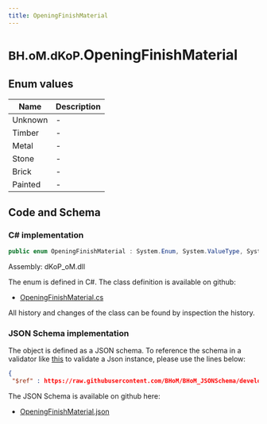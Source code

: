 ```yaml
---
title: OpeningFinishMaterial
---
```


# <small>BH.oM.dKoP.</small>**OpeningFinishMaterial**



## Enum values

| Name            | Description                                                    |
|-----------------|----------------------------------------------------------------|
| Unknown |  -  |
| Timber |  -  |
| Metal |  -  |
| Stone |  -  |
| Brick |  -  |
| Painted |  -  |


## Code and Schema

### C# implementation

``` C# title="C#"
public enum OpeningFinishMaterial : System.Enum, System.ValueType, System.IComparable, System.ISpanFormattable, System.IFormattable, System.IConvertible
```

Assembly: dKoP_oM.dll

The enum is defined in C#. The class definition is available on github:

- [OpeningFinishMaterial.cs](https://github.com/BHoM/dKoP_Toolkit/blob/develop/dKoP_oM/Geometry\Enums\OpeningFinishMaterial.cs)

All history and changes of the class can be found by inspection the history.
### JSON Schema implementation

The object is defined as a JSON schema. To reference the schema in a validator like [this](https://www.jsonschemavalidator.net/) to validate a Json instance, please use the lines below:

``` json title="JSON Schema"
{
 "$ref" : https://raw.githubusercontent.com/BHoM/BHoM_JSONSchema/develop/dKoP_oM/OpeningFinishMaterial.json}
```

The JSON Schema is available on github here:

- [OpeningFinishMaterial.json](https://github.com/BHoM/BHoM_JSONSchema/blob/develop/dKoP_oM/OpeningFinishMaterial.json)
